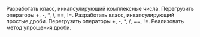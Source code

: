 Разработать класс, инкапсулирующий комплексные числа. Перегрузить операторы +, -, *, /, ==, !=.
Разработать класс, инкапсулирующий простые дроби. Перегрузить операторы +, -, *, /, ==, !=. Реализовать метод упрощения дроби.
